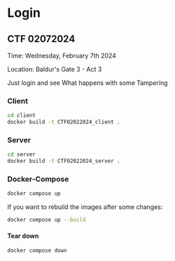 # Login

## CTF 02072024

Time: Wednesday, February 7th 2024

Location:  Baldur's Gate 3 - Act 3

Just login and see What happens with some Tampering



### Client

```sh
cd client
docker build -t CTF02022024_client .
```

### Server
```sh
cd server
docker build -t CTF02022024_server .
```


### Docker-Compose

```sh
docker compose up
```

If you want to rebuild the images after some changes:
```sh
docker compose up --build
```

#### Tear down
```sh
docker compose down
```